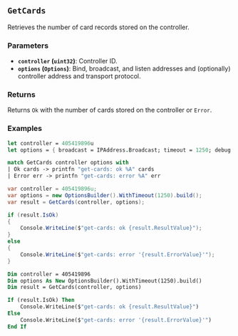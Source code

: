 ## `GetCards`

Retrieves the number of card records stored on the controller.

### Parameters
- **`controller` (`uint32`)**: Controller ID.
- **`options` (`Options`)**: Bind, broadcast, and listen addresses and (optionally) controller address and transport protocol.

### Returns
Returns `Ok` with the number of cards stored on the controller or `Error`. 

### Examples

```fsharp
let controller = 405419896u
let options = { broadcast = IPAddress.Broadcast; timeout = 1250; debug = true }

match GetCards controller options with
| Ok cards -> printfn "get-cards: ok %A" cards
| Error err -> printfn "get-cards: error %A" err
```

```csharp
var controller = 405419896u;
var options = new OptionsBuilder().WithTimeout(1250).build();
var result = GetCards(controller, options);

if (result.IsOk)
{
    Console.WriteLine($"get-cards: ok {result.ResultValue}");
}
else
{
    Console.WriteLine($"get-cards: error '{result.ErrorValue}'");
}
```

```vb
Dim controller = 405419896
Dim options As New OptionsBuilder().WithTimeout(1250).build()
Dim result = GetCards(controller, options)

If (result.IsOk) Then
    Console.WriteLine($"get-cards: ok {result.ResultValue}")
Else
    Console.WriteLine($"get-cards: error '{result.ErrorValue}'")
End If
```
